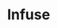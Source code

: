 ---
title: Infuse
description: Your Guide to Using the Infuse Theme for Magento
breadcrumb: /magento:Magento/!themes:Themes/!infuse:Infuse

---